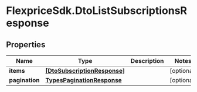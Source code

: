 # FlexpriceSdk.DtoListSubscriptionsResponse

## Properties

Name | Type | Description | Notes
------------ | ------------- | ------------- | -------------
**items** | [**[DtoSubscriptionResponse]**](DtoSubscriptionResponse.md) |  | [optional] 
**pagination** | [**TypesPaginationResponse**](TypesPaginationResponse.md) |  | [optional] 


